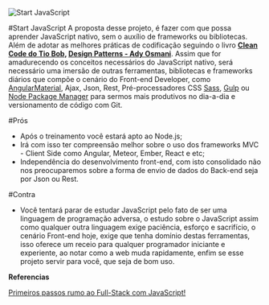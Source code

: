 
![Start JavaScript](http://ourcodeworld.com/public-media/articles/articleocw-565adecfc4fe7.jpg)

#Start JavaScript
A proposta desse projeto, é fazer com que possa aprender JavaScript nativo, sem o auxílio de frameworks ou bibliotecas. Além de adotar as melhores práticas de codificação seguindo o livro **[Clean Code do Tio Bob](http://www.buscape.com.br/codigo-limpo-robert-cecil-martin-8576082675),  [Design Patterns - Ady Osmani](https://addyosmani.com/resources/essentialjsdesignpatterns/book/)**. Assim que for amadurecendo os conceitos necessários do JavaScript nativo, será necessário uma imersão de outras ferramentas, bibliotecas e frameworks diários que compõe o cenário do Front-end Developer, como [AngularMaterial](https://material.angularjs.org/latest/), Ajax, Json, Rest, Pré-processadores CSS [Sass](http://sass-lang.com/), [Gulp](http://gulpjs.com/) ou [Node Package Manager](https://www.npmjs.com/) para sermos mais produtivos no dia-a-dia e versionamento de código com Git. 

#Prós 
 - Após o treinamento você estará apto ao Node.js;
 - Irá com isso ter compreensão melhor sobre o uso dos frameworks MVC - Client Side como Angular, Meteor, Ember, React e etc;
 - Independência do desenvolvimento front-end, com isto consolidado não nos preocuparemos sobre a forma de envio de dados do Back-end seja por Json ou Rest.

#Contra
- Você tentará parar de estudar JavaScript pelo fato de ser uma linguagem de programação adversa, o estudo sobre o JavaScript assim como qualquer outra linguagem exige paciência, esforço e sacrifício, o cenário Front-end hoje, exige que tenha domínio destas ferramentas, isso oferece um receio para qualquer programador iniciante e experiente, ao notar como a web muda rapidamente, enfim se esse projeto servir para você, que seja de bom uso.


**Referencias**

[Primeiros passos rumo ao Full-Stack com JavaScript!](https://medium.com/@cristofersousa/full-stack-developer-como-me-tornar-um-5c9d23765461)

